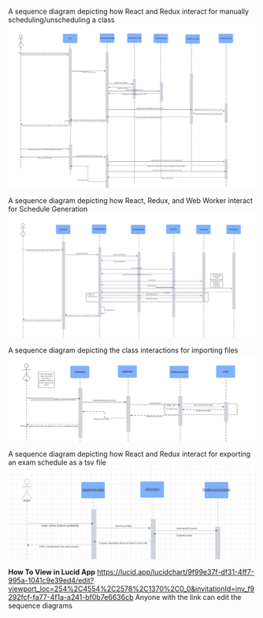 A sequence diagram depicting how React and Redux interact for manually scheduling/unscheduling a class
![Class Diagram](media/sequence1.png)

A sequence diagram depicting how React, Redux, and Web Worker interact for Schedule Generation
![Class Diagram](media/sequence2.png)

A sequence diagram depicting the class interactions for importing files
![Class Diagram](media/sequence3.png)

A sequence diagram depicting how React and Redux interact for exporting an exam schedule as a tsv file
![Class Diagram](media/sequence4.png)


**How To View in Lucid App**
https://lucid.app/lucidchart/9f99e37f-df31-4ff7-995a-1041c9e39ed4/edit?viewport_loc=254%2C4554%2C2578%2C1370%2C0_0&invitationId=inv_f9292fcf-fa77-4f1a-a241-bf0b7e6636cb
Anyone with the link can edit the sequence diagrams